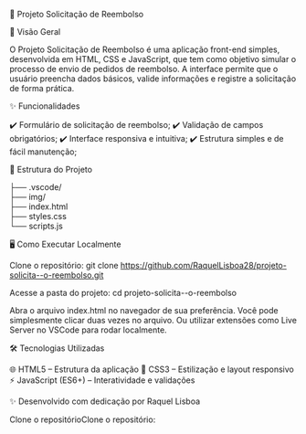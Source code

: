 💸 Projeto Solicitação de Reembolso

📌 Visão Geral

O Projeto Solicitação de Reembolso é uma aplicação front-end simples, desenvolvida em HTML, CSS e JavaScript, que tem como objetivo simular o processo de envio de pedidos de reembolso.
A interface permite que o usuário preencha dados básicos, valide informações e registre a solicitação de forma prática.

✨ Funcionalidades

✔️ Formulário de solicitação de reembolso;
✔️ Validação de campos obrigatórios;
✔️ Interface responsiva e intuitiva;
✔️ Estrutura simples e de fácil manutenção;

📂 Estrutura do Projeto


├── .vscode/         
├── img/              
├── index.html       
├── styles.css        
└── scripts.js        

🖥️ Como Executar Localmente

Clone o repositório:
git clone https://github.com/RaquelLisboa28/projeto-solicita--o-reembolso.git

Acesse a pasta do projeto:
cd projeto-solicita--o-reembolso

Abra o arquivo index.html no navegador de sua preferência.
Você pode simplesmente clicar duas vezes no arquivo.
Ou utilizar extensões como Live Server no VSCode para rodar localmente.

🛠️ Tecnologias Utilizadas

🌐 HTML5 – Estrutura da aplicação
🎨 CSS3 – Estilização e layout responsivo
⚡ JavaScript (ES6+) – Interatividade e validações

✨ Desenvolvido com dedicação por Raquel Lisboa

Clone o repositórioClone o repositório:
